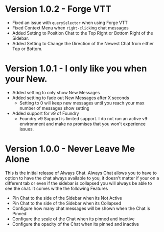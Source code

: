 # Version 1.0.2 - Forge VTT
- Fixed an issue with `querySelector` when using Forge VTT
- Fixed Context Menu when `right-click`ing chat messages
- Added Setting to Position Chat to the Top Right or Bottom Right of the Sidebar.
- Added Setting to Change the Direction of the Newest Chat from either Top or Bottom.

# Version 1.0.1 - I only like you when your New.
- Added setting to only show New Messages
- Added setting to fade out New Messages after X seconds
  - Setting to 0 will keep new messages until you reach your max number of messages show setting
- Added support for v9 of Foundry
  - Foundry v9 Support is limited support. I do not run an active v9 environment and make no promises that you won't experience issues.

# Version 1.0.0 - Never Leave Me Alone
This is the initial release of Always Chat. Always Chat allows you to have to option to have the chat always available to you, it doesn't matter if your on a different tab or even if the sidebar is collapsed you will always be able to see the chat. It comes withe the following Features
- Pin Chat to the side of the Sidebar when its Not Active
- Pin Chat to the side of the Sidebar when its Collapsed
- Configure how many chat messages will be shown when the Chat is Pinned
- Configure the scale of the Chat when its pinned and inactive
- Configure the opacity of the Chat when its pinned and inactive